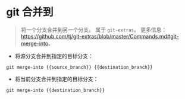 # git 合并到

> 将一个分支合并到另一个分支。
> 属于 `git-extras`。
> 更多信息：<https://github.com/tj/git-extras/blob/master/Commands.md#git-merge-into>。

- 将源分支合并到指定的目标分支：

`git merge-into {{source_branch}} {{destination_branch}}`

- 将当前分支合并到指定的目标分支：

`git merge-into {{destination_branch}}`